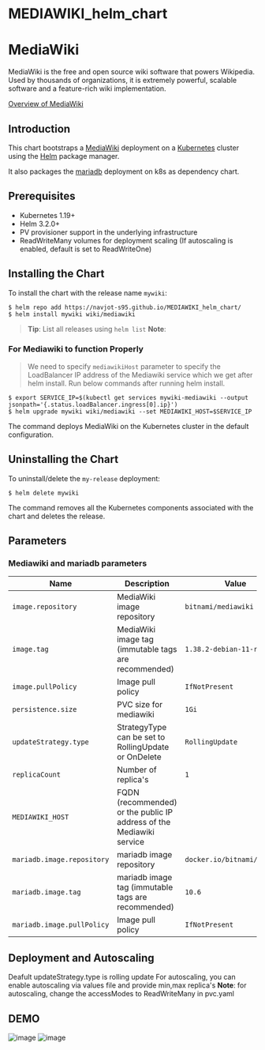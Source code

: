 # MEDIAWIKI_helm_chart
# MediaWiki

MediaWiki is the free and open source wiki software that powers Wikipedia. Used by thousands of organizations, it is extremely powerful, scalable software and a feature-rich wiki implementation.

[Overview of MediaWiki](http://www.mediawiki.org/wiki/MediaWiki)


## Introduction

This chart bootstraps a [MediaWiki](https://hub.docker.com/r/bitnami/mediawiki/) deployment on a [Kubernetes](https://kubernetes.io) cluster using the [Helm](https://helm.sh) package manager.

It also packages the [mariadb](https://hub.docker.com/r/bitnami/mariadb/) deployment on k8s as dependency chart.


## Prerequisites

- Kubernetes 1.19+
- Helm 3.2.0+
- PV provisioner support in the underlying infrastructure 
- ReadWriteMany volumes for deployment scaling (If autoscaling is enabled, default is set to ReadWriteOne)

## Installing the Chart

To install the chart with the release name `mywiki`:

```console
$ helm repo add https://navjot-s95.github.io/MEDIAWIKI_helm_chart/
$ helm install mywiki wiki/mediawiki
```
> **Tip**: List all releases using `helm list`
**Note**:
### For Mediawiki to function Properly
> We need to specify `mediawikiHost` parameter to specify the LoadBalancer IP address of the Mediawiki service which we get after helm install.
> Run below commands after running helm install.
```console
$ export SERVICE_IP=$(kubectl get services mywiki-mediawiki --output jsonpath='{.status.loadBalancer.ingress[0].ip}')
$ helm upgrade mywiki wiki/mediawiki --set MEDIAWIKI_HOST=$SERVICE_IP
```

The command deploys MediaWiki on the Kubernetes cluster in the default configuration.



## Uninstalling the Chart

To uninstall/delete the `my-release` deployment:

```console
$ helm delete mywiki
```

The command removes all the Kubernetes components associated with the chart and deletes the release.

## Parameters

### Mediawiki and mariadb parameters

| Name                 | Description                                                                                                                                        | Value                 |
| -------------------- | -------------------------------------------------------------------------------------------------------------------------------------------------- | --------------------- |                                                                                 
| `image.repository`   | MediaWiki image repository                                                                                                                         | `bitnami/mediawiki`   |
| `image.tag`          | MediaWiki image tag (immutable tags are recommended)                                                                                               | `1.38.2-debian-11-r2` |
| `image.pullPolicy`   | Image pull policy                                                                                                                                  | `IfNotPresent`        |
| `persistence.size`   | PVC size for mediawiki                                                                                                                             | `1Gi`                 |
| `updateStrategy.type`| StrategyType can be set to RollingUpdate or OnDelete                                                                                               | `RollingUpdate`       |
| `replicaCount`| Number of replica's                                                                                               | `1`       |
| `MEDIAWIKI_HOST`| FQDN (recommended) or the public IP address of the Mediawiki service                                                                                               |        |
| `mariadb.image.repository`   | mariadb image repository                                                                                                                         | `docker.io/bitnami/mariadb`   |
| `mariadb.image.tag`          | mariadb image tag (immutable tags are recommended)                                                                                               | `10.6` |
| `mariadb.image.pullPolicy`   | Image pull policy                                                                                                                                  | `IfNotPresent`        |

## Deployment and Autoscaling
Deafult updateStrategy.type is rolling update
For autoscaling, you can enable autoscaling via values file and provide min,max replica's
**Note**:
for autoscaling, change the accessModes to ReadWriteMany in pvc.yaml

## DEMO
![image](https://user-images.githubusercontent.com/36199283/178411391-e324485a-2381-43de-92e4-e6db420eb7fd.png)
![image](https://user-images.githubusercontent.com/36199283/178411405-43664554-b8ee-4a4c-87dc-d2bbbe583908.png)



